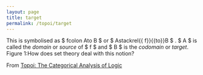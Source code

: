 ```yaml
---
layout: page
title: target
permalink: /topoi/target
---
```

This is symbolised as $ fcolon Ato B $ or $ Astackrel{{ f}}{{to}}B $ . $ A $ is called the _domain_ or _source_ of $ f $ and $ B $ is the _codomain_ or _target_. Figure 1:How does set theory deal with this notion?


From [Topoi: The Categorical Analysis of Logic](https://mathgloss.github.io/MathGloss/topoi.html)
